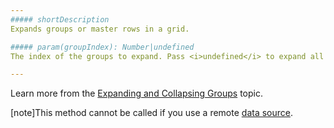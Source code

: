 ```yaml
---
##### shortDescription
Expands groups or master rows in a grid.

##### param(groupIndex): Number|undefined
The index of the groups to expand. Pass <i>undefined</i> to expand all groups. Pass <i>-1</i> to expand all master rows.

---
```

Learn more from the [Expanding and Collapsing Groups](/concepts/05%20Widgets/DataGrid/040%20Grouping/050%20Expanding%20and%20Collapsing%20Groups.md '/Documentation/Guide/Widgets/DataGrid/Grouping/#Expanding_and_Collapsing_Groups') topic.

[note]This method cannot be called if you use a remote [data source](/api-reference/10%20UI%20Widgets/dxDataGrid/1%20Configuration/dataSource.md '/Documentation/ApiReference/UI_Widgets/dxDataGrid/Configuration/#dataSource').
